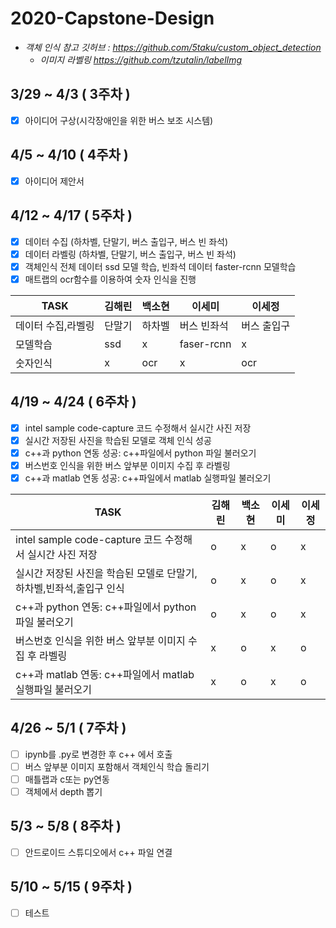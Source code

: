 # 2020-Capstone-Design 

+ *객체 인식 참고 깃허브 : https://github.com/5taku/custom_object_detection*
  + *이미지 라벨링 https://github.com/tzutalin/labelImg*


## 3/29 ~ 4/3 ( 3주차 )
- [x] 아이디어 구상(시각장애인을 위한 버스 보조 시스템)

## 4/5 ~ 4/10 ( 4주차 )
- [x] 아이디어 제안서

## 4/12 ~ 4/17 ( 5주차 )
- [x] 데이터 수집 (하차벨, 단말기, 버스 출입구, 버스 빈 좌석)
- [x] 데이터 라벨링 (하차벨, 단말기, 버스 출입구, 버스 빈 좌석)
- [x] 객체인식 전체 데이터 ssd 모델 학습, 빈좌석 데이터 faster-rcnn 모델학습
- [x] 매트랩의 ocr함수를 이용하여 숫자 인식을 진행

|TASK|김해린|백소현|이세미|이세정|
|------|------|-----|------|------|
|데이터 수집,라벨링|단말기|하차벨|버스 빈좌석|버스 출입구|
|모델학습|ssd|x|faser-rcnn|x|
|숫자인식|x|ocr|x|ocr|

## 4/19 ~ 4/24 ( 6주차 )
- [x] intel sample code-capture 코드 수정해서 실시간 사진 저장
- [x] 실시간 저장된 사진을 학습된 모델로 객체 인식 성공 
- [x] c++과 python 연동 성공: c++파일에서 python 파일 불러오기
- [x] 버스번호 인식을 위한 버스 앞부분 이미지 수집 후 라벨링
- [x] c++과 matlab 연동 성공: c++파일에서 matlab 실행파일 불러오기 

|TASK|김해린|백소현|이세미|이세정|
|------|------|-----|------|------|
|intel sample code-capture 코드 수정해서 실시간 사진 저장|o|x|o|x|
|실시간 저장된 사진을 학습된 모델로 단말기,하차벨,빈좌석,출입구 인식 |o|x|o|x|
|c++과 python 연동: c++파일에서 python 파일 불러오기|o|x|o|x|
|버스번호 인식을 위한 버스 앞부분 이미지 수집 후 라벨링|x|o|x|o|
|c++과 matlab 연동: c++파일에서 matlab 실행파일 불러오기|x|o|x|o|


## 4/26 ~ 5/1 ( 7주차 )
- [ ] ipynb를 .py로 변경한 후 c++ 에서 호출
- [ ] 버스 앞부분 이미지 포함해서 객체인식 학습 돌리기
- [ ] 매틀랩과 c또는 py연동
- [ ] 객체에서 depth 뽑기

## 5/3 ~ 5/8 ( 8주차 )
- [ ] 안드로이드 스튜디오에서 c++ 파일 연결

## 5/10 ~ 5/15 ( 9주차 )
- [ ] 테스트

